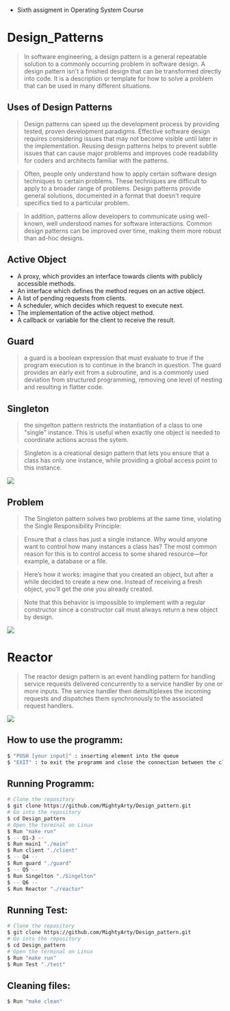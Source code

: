 * Sixth assigment in Operating System Course

# Design_Patterns

>In software engineering, a design pattern is a general repeatable solution to a commonly occurring problem in software design. A design pattern isn't a finished design that can be transformed directly into code. It is a description or template for how to solve a problem that can be used in many different situations.


## Uses of Design Patterns

>Design patterns can speed up the development process by providing tested, proven development paradigms. Effective software design requires considering issues that may not become visible until later in the implementation. Reusing design patterns helps to prevent subtle issues that can cause major problems and improves code readability for coders and architects familiar with the patterns.

>Often, people only understand how to apply certain software design techniques to certain problems. These techniques are difficult to apply to a broader range of problems. Design patterns provide general solutions, documented in a format that doesn't require specifics tied to a particular problem.

>In addition, patterns allow developers to communicate using well-known, well understood names for software interactions. Common design patterns can be improved over time, making them more robust than ad-hoc designs.

## Active Object

* A proxy, which provides an interface towards clients with publicly accessible methods.
* An interface which defines the method reques on an active object.
* A list of pending requests from clients.
* A scheduler, which decides which request to execute next.
* The implementation of the active object method.
* A callback or variable for the client to receive the result.


## Guard
>a guard is a boolean expression that must evaluate to true if the program execution is to continue in the branch in question. The guard provides an early exit from a subroutine, and is a commonly used deviation from structured programming, removing one level of nesting and resulting in flatter code.

## Singleton

>the singelton pattern restricts the instantiation of a class to one "single" instance. This is useful when exactly one object is needed to coordinate actions across the sytem.

>Singleton is a creational design pattern that lets you ensure that a class has only one instance, while providing a global access point to this instance.

![](https://refactoring.guru/images/patterns/content/singleton/singleton.png?id=108a0b9b5ea5c4426e0afa4504491d6f)

## Problem

>The Singleton pattern solves two problems at the same time, violating the Single Responsibility Principle:

>Ensure that a class has just a single instance. Why would anyone want to control how many instances a class has? The most common reason for this is to control access to some shared resource—for example, a database or a file.

>Here’s how it works: imagine that you created an object, but after a while decided to create a new one. Instead of receiving a fresh object, you’ll get the one you already created.

>Note that this behavior is impossible to implement with a regular constructor since a constructor call must always return a new object by design.

![](https://refactoring.guru/images/patterns/content/singleton/singleton-comic-1-en.png?id=157509c5693a657ba465c7a9d58a7c25)


# Reactor
>The reactor design pattern is an event handling pattern for handling service requests delivered concurrently to a service handler by one or more inputs. The service handler then demultiplexes the incoming requests and dispatches them synchronously to the associated request handlers.


![](https://slidetodoc.com/presentation_image_h/136c7afd59593191617eb0651f9f30e6/image-20.jpg)

## How to use the programm:
```bash
$ "PUSH [your input]" : inserting element into the queue 
$ "EXIT" : to exit the programm and close the connection between the client and the server
```

## Running Programm:
```bash
# Clone the repository
$ git clone https://github.com/MightyArty/Design_pattern.git
# Go into the repository
$ cd Design_pattern
# Open the terminal on Linux
$ Run "make run"
$ -- Q1-3 -- 
$ Run main1 "./main"
$ Run client "./client"
$ -- Q4 -- 
$ Run guard "./guard"
$ -- Q5 -- 
$ Run Singelton "./Singelton"
$ -- Q6 -- 
$ Run Reactor "./reactor"
```

## Running Test:

```bash
# Clone the repository
$ git clone https://github.com/MightyArty/Design_pattern.git
# Go into the repository
$ cd Design_pattern
# Open the terminal on Linux
$ Run "make run"
$ Run Test "./test"
```

## Cleaning files:
```bash
$ Run "make clean"
```